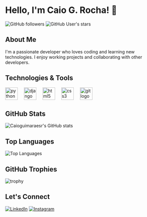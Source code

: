 # Hello, I'm Caio G. Rocha! 👋

![GitHub followers](https://img.shields.io/github/followers/caioguimaraesr?style=social)
![GitHub User's stars](https://img.shields.io/github/stars/caioguimaraesr?style=social)

## About Me

I'm a passionate developer who loves coding and learning new technologies. I enjoy working projects and collaborating with other developers.

## Technologies & Tools

<div align="left">
  <img src="https://cdn.jsdelivr.net/gh/devicons/devicon/icons/python/python-original.svg" height="40" alt="python logo"  />
  <img width="12" />
  <img src="https://cdn.jsdelivr.net/gh/devicons/devicon/icons/django/django-plain.svg" height="40" alt="django logo"  />
  <img width="12" />
  <img src="https://cdn.jsdelivr.net/gh/devicons/devicon/icons/html5/html5-original.svg" height="40" alt="html5 logo"  />
  <img width="12" />
  <img src="https://cdn.jsdelivr.net/gh/devicons/devicon/icons/css3/css3-original.svg" height="40" alt="css3 logo"  />
  <img width="12" />
  <img src="https://cdn.jsdelivr.net/gh/devicons/devicon/icons/git/git-original.svg" height="40" alt="git logo"  />
</div>

## GitHub Stats

![Caioguimaraesr's GitHub stats](https://github-readme-stats.vercel.app/api?username=caioguimaraesr&show_icons=true&theme=radical)

## Top Languages

![Top Languages](https://github-readme-stats.vercel.app/api/top-langs/?username=caioguimaraesr&layout=compact&theme=radical)

## GitHub Trophies

![trophy](https://github-profile-trophy.vercel.app/?username=caioguimaraesr&theme=onedark)

## Let's Connect

[![LinkedIn](https://img.shields.io/badge/-LinkedIn-0077B5?style=flat&logo=linkedin&logoColor=white)](https://www.linkedin.com/in/caioguimaraesr)
[![Instagram](https://img.shields.io/badge/-Instagram-E4405F?style=flat&logo=instagram&logoColor=white)](https://instagram.com/caioguimaraesrx)
